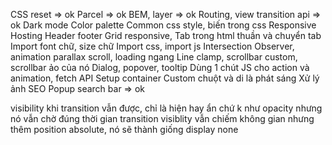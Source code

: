 CSS reset => ok
Parcel => ok
BEM, layer => ok
Routing, view transition api => ok
Dark mode
Color palette
Common css style, biến trong css
Responsive
Hosting
Header footer
Grid responsive, Tab trong html thuần và chuyển tab
Import font chữ, size chữ
Import css, import js
Intersection Observer, animation parallax scroll, loading ngang
Line clamp, scrollbar custom, scrollbar ảo của nó
Dialog, popover, tooltip
Dùng 1 chút JS cho action và animation, fetch API
Setup container
Custom chuột và di là phát sáng
Xử lý ảnh
SEO
Popup search bar => ok


visibility khi transition vẫn được, chỉ là hiện hay ẩn chứ k như opacity nhưng nó vẫn chờ đúng thời gian transition
visiblity vẫn chiếm không gian nhưng thêm position absolute, nó sẽ thành giống display none

